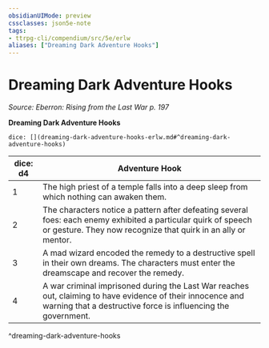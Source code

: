 ```yaml
---
obsidianUIMode: preview
cssclasses: json5e-note
tags:
- ttrpg-cli/compendium/src/5e/erlw
aliases: ["Dreaming Dark Adventure Hooks"]
---
```

# Dreaming Dark Adventure Hooks
*Source: Eberron: Rising from the Last War p. 197* 

**Dreaming Dark Adventure Hooks**

`dice: [](dreaming-dark-adventure-hooks-erlw.md#^dreaming-dark-adventure-hooks)`

| dice: d4 | Adventure Hook |
|----------|----------------|
| 1 | The high priest of a temple falls into a deep sleep from which nothing can awaken them. |
| 2 | The characters notice a pattern after defeating several foes: each enemy exhibited a particular quirk of speech or gesture. They now recognize that quirk in an ally or mentor. |
| 3 | A mad wizard encoded the remedy to a destructive spell in their own dreams. The characters must enter the dreamscape and recover the remedy. |
| 4 | A war criminal imprisoned during the Last War reaches out, claiming to have evidence of their innocence and warning that a destructive force is influencing the government. |
^dreaming-dark-adventure-hooks